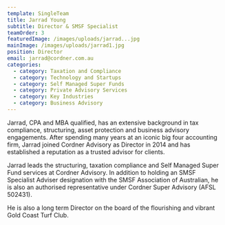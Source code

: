 ```yaml
---
template: SingleTeam
title: Jarrad Young
subtitle: Director & SMSF Specialist
teamOrder: 3
featuredImage: /images/uploads/jarrad...jpg
mainImage: /images/uploads/jarrad1.jpg
position: Director
email: jarrad@cordner.com.au
categories:
  - category: Taxation and Compliance
  - category: Technology and Startups
  - category: Self Managed Super Funds
  - category: Private Advisory Services
  - category: Key Industries
  - category: Business Advisory
---
```

Jarrad, CPA and MBA qualified, has an extensive background in tax compliance, structuring, asset protection and business advisory engagements. After spending many years at an iconic big four accounting firm, Jarrad joined Cordner Advisory as Director in 2014 and has established a reputation as a trusted advisor for clients.

Jarrad leads the structuring, taxation compliance and Self Managed Super Fund services at Cordner Advisory. In addition to holding an SMSF Specialist Adviser designation with the SMSF Association of Australian, he is also an authorised representative under Cordner Super Advisory (AFSL 502431).

He is also a long term Director on the board of the flourishing and vibrant Gold Coast Turf Club.
